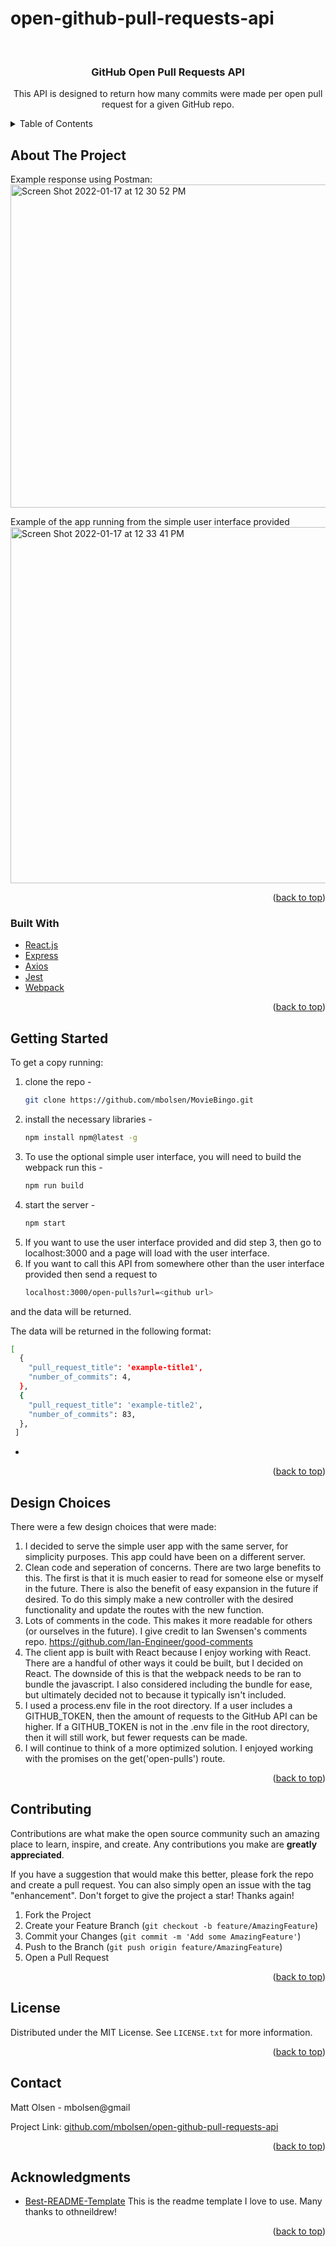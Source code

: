 # open-github-pull-requests-api

<!-- PROJECT LOGO -->
<br />
<div align="center">
  <a href="github.com/mbolsen/open-github-pull-requests-api">
  </a>

<h3 align="center">GitHub Open Pull Requests API</h3>

  <p align="center">
   This API is designed to return how many commits were made per open pull request for a given GitHub repo.
    <br />
  </p>
</div>

<!-- TABLE OF CONTENTS -->
<details>
  <summary>Table of Contents</summary>
  <ol>
    <li>
      <a href="#about-the-project">About The Project</a>
      <ul>
        <li><a href="#built-with">Built With</a></li>
      </ul>
    </li>
    <li>
      <a href="#getting-started">Getting Started</a>
    </li>
    <li><a href="#design-choices">Design Choices</a></li>
    <li><a href="#contributing">Contributing</a></li>
    <li><a href="#license">License</a></li>
    <li><a href="#contact">Contact</a></li>
    <li><a href="#acknowledgments">Acknowledgments</a></li>
  </ol>
</details>

<!-- ABOUT THE PROJECT -->
## About The Project
Example response using Postman:
<br/>
<img width="517" alt="Screen Shot 2022-01-17 at 12 30 52 PM" src="https://user-images.githubusercontent.com/89269242/149827715-aa64b540-2341-4903-8f0a-74e23507ffde.png">

Example of the app running from the simple user interface provided
<br/>
<img width="570" alt="Screen Shot 2022-01-17 at 12 33 41 PM" src="https://user-images.githubusercontent.com/89269242/149828070-5e1828d9-919e-4827-862b-848a8dc5174b.png">

<p align="right">(<a href="#top">back to top</a>)</p>


### Built With

* [React.js](https://reactjs.org/)
* [Express](https://expressjs.com/)
* [Axios](https://axios-http.com/)
* [Jest](https://www.jestjs.io/)
* [Webpack](https://webpack.js.org/)


<p align="right">(<a href="#top">back to top</a>)</p>

<!-- GETTING STARTED -->
## Getting Started

To get a copy running:
1. clone the repo -   
   ```sh
   git clone https://github.com/mbolsen/MovieBingo.git
   ```
2. install the necessary libraries -   
   ```sh
   npm install npm@latest -g
   ```
3. To use the optional simple user interface, you will need to build the webpack run this -
   ```sh 
   npm run build
   ```
4. start the server -
   ```sh 
   npm start
   ```
6. If you want to use the user interface provided and did step 3, then go to localhost:3000 and a page will load with the user interface.
7. If you want to call this API from somewhere other than the user interface provided then send a request to 
      ```sh
      localhost:3000/open-pulls?url=<github url>
      ```
  and the data will be returned.
  
  The data will be returned in the following format:
  ```sh
  [
    { 
      "pull_request_title": 'example-title1',
      "number_of_commits": 4,
    },
    { 
      "pull_request_title": 'example-title2',
      "number_of_commits": 83,
    },
   ]
   ```
   -

<p align="right">(<a href="#top">back to top</a>)</p>

<!-- DESIGN CHOICES -->
## Design Choices

There were a few design choices that were made:
  1. I decided to serve the simple user app with the same server, for simplicity purposes.  This app could have been on a different server.
  2. Clean code and seperation of concerns.  There are two large benefits to this.  The first is that it is much easier to read for someone else or myself in the future.  There is also the benefit of easy expansion in the future if desired.  To do this simply make a new controller with the desired functionality and update the routes with the new function.
  3. Lots of comments in the code.  This makes it more readable for others (or ourselves in the future).  I give credit to Ian Swensen's comments repo.  <a href="https://github.com/Ian-Engineer/good-comments">https://github.com/Ian-Engineer/good-comments</a>
  4. The client app is built with React because I enjoy working with React.  There are a handful of other ways it could be built, but I decided on React.  The downside of this is that the webpack needs to be ran to bundle the javascript.  I also considered including the bundle for ease, but ultimately decided not to because it typically isn't included.
  5. I used a process.env file in the root directory.  If a user includes a GITHUB_TOKEN, then the amount of requests to the GitHub API can be higher.  If a GITHUB_TOKEN is not in the .env file in the root directory, then it will still work, but fewer requests can be made.
  6. I will continue to think of a more optimized solution.  I enjoyed working with the promises on the get('open-pulls') route.

<p align="right">(<a href="#top">back to top</a>)</p>

<!-- CONTRIBUTING -->
## Contributing

Contributions are what make the open source community such an amazing place to learn, inspire, and create. Any contributions you make are **greatly appreciated**.

If you have a suggestion that would make this better, please fork the repo and create a pull request. You can also simply open an issue with the tag "enhancement".
Don't forget to give the project a star! Thanks again!

1. Fork the Project
2. Create your Feature Branch (`git checkout -b feature/AmazingFeature`)
3. Commit your Changes (`git commit -m 'Add some AmazingFeature'`)
4. Push to the Branch (`git push origin feature/AmazingFeature`)
5. Open a Pull Request

<p align="right">(<a href="#top">back to top</a>)</p>

<!-- LICENSE -->
## License

Distributed under the MIT License. See `LICENSE.txt` for more information.

<p align="right">(<a href="#top">back to top</a>)</p>

<!-- CONTACT -->
## Contact

Matt Olsen - mbolsen@gmail

Project Link: [github.com/mbolsen/open-github-pull-requests-api](github.com/mbolsen/open-github-pull-requests-api)

<p align="right">(<a href="#top">back to top</a>)</p>

<!-- ACKNOWLEDGMENTS -->
## Acknowledgments

* [Best-README-Template](https://github.com/othneildrew/Best-README-Template)
  This is the readme template I love to use.  Many thanks to othneildrew!

<p align="right">(<a href="#top">back to top</a>)</p>

<!-- MARKDOWN LINKS & IMAGES -->
<!-- https://www.markdownguide.org/basic-syntax/#reference-style-links -->
[contributors-shield]: https://img.shields.io/github/contributors/github_username/repo_name.svg?style=for-the-badge
[contributors-url]: https://github.com/github_username/repo_name/graphs/contributors
[forks-shield]: https://img.shields.io/github/forks/github_username/repo_name.svg?style=for-the-badge
[forks-url]: https://github.com/github_username/repo_name/network/members
[stars-shield]: https://img.shields.io/github/stars/github_username/repo_name.svg?style=for-the-badge
[stars-url]: https://github.com/github_username/repo_name/stargazers
[issues-shield]: https://img.shields.io/github/issues/github_username/repo_name.svg?style=for-the-badge
[issues-url]: https://github.com/github_username/repo_name/issues
[license-shield]: https://img.shields.io/github/license/github_username/repo_name.svg?style=for-the-badge
[license-url]: https://github.com/github_username/repo_name/blob/master/LICENSE.txt
[linkedin-shield]: https://img.shields.io/badge/-LinkedIn-black.svg?style=for-the-badge&logo=linkedin&colorB=555
[linkedin-url]: https://linkedin.com/in/linkedin_username
[product-screenshot]: images/screenshot.png
